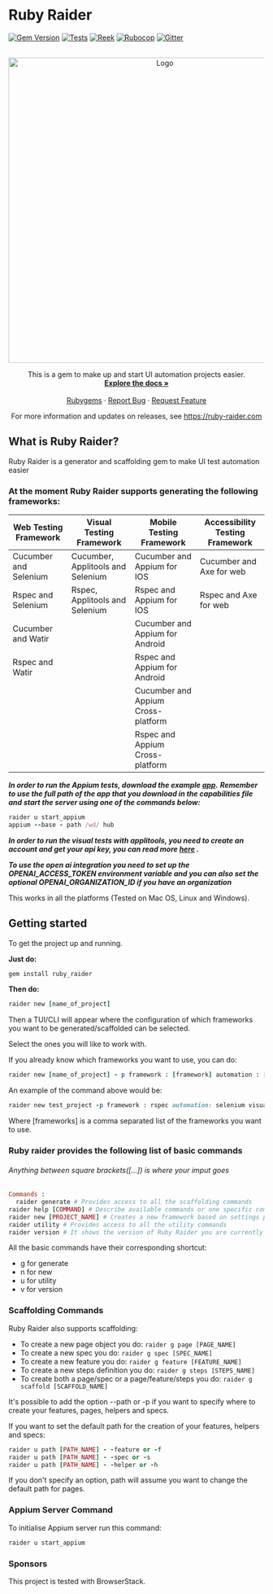 # Ruby Raider

[![Gem Version](https://badge.fury.io/rb/ruby_raider.svg)](https://badge.fury.io/rb/ruby_raider)
[![Tests](https://github.com/RubyRaider/ruby_raider/actions/workflows/integration.yml/badge.svg)](https://github.com/RubyRaider/ruby_raider/actions/workflows/integration.yml)
[![Reek](https://github.com/RubyRaider/ruby_raider/actions/workflows/reek.yml/badge.svg)](https://github.com/RubyRaider/ruby_raider/actions/workflows/reek.yml)
[![Rubocop](https://github.com/RubyRaider/ruby_raider/actions/workflows/rubocop.yml/badge.svg)](https://github.com/RubyRaider/ruby_raider/actions/workflows/rubocop.yml)
[![Gitter](https://badges.gitter.im/RubyRaider/community.svg)](https://gitter.im/RubyRaider/community?utm_source=badge&utm_medium=badge&utm_campaign=pr-badge)

<!-- PROJECT LOGO -->
<br />
<div align="center">
   <a href="https://github.com/RubyRaider/ruby_raider">
   <img src="https://ruby-raider.com/wp-content/uploads/2022/05/logo-160x160.png?w=890" alt="Logo" style="width:600px;">
   </a>
   <p align="center">
      This is a gem to make up and start UI automation projects easier.
      <br />
      <a href="https://github.com/RubyRaider/ruby_raider#getting-started"><strong>Explore the docs »</strong></a>
      <br />
      <br />
      <a href="https://rubygems.org/gems/ruby_raider">Rubygems</a>
      ·
      <a href="https://github.com/RubyRaider/ruby_raider/issues">Report Bug</a>
      ·
      <a href="https://github.com/RubyRaider/ruby_raider/issues">Request Feature</a>
   </p>
   <p align="center"> For more information and updates on releases, see <a href="https://ruby-raider.com">https://ruby-raider.com</a></p>
</div>

## What is Ruby Raider?

Ruby Raider is a generator and scaffolding gem to make UI test automation easier

### At the moment Ruby Raider supports generating the following frameworks:

| Web Testing Framework | Visual Testing Framework          | Mobile Testing Framework           | Accessibility Testing Framework |
|-----------------------|-----------------------------------|------------------------------------|---------------------------------|
| Cucumber and Selenium | Cucumber, Applitools and Selenium | Cucumber and Appium for IOS        | Cucumber and Axe for web        |
| Rspec and Selenium    | Rspec, Applitools and Selenium    | Rspec and Appium for IOS           | Rspec and Axe for web           |
| Cucumber and Watir    |                                   | Cucumber and Appium for Android    |                                 |
| Rspec and Watir       |                                   | Rspec and Appium for Android       |                                 |
|                       |                                   | Cucumber and Appium Cross-platform |                                 |
|                       |                                   | Rspec and Appium Cross-platform    |                                 |

***In order to run the Appium tests, download the example [app](https://github.com/saucelabs/my-demo-app-rn).***
***Remember to use the full path of the app that you download in the capabilities file and start the server using one of
the commands below:***

```ruby
raider u start_appium
appium --base - path /wd/ hub  
```

***In order to run the visual tests with applitools, you need to create an account and get your api key, you can read
more [here](https://applitools.com/docs/topics/overview/obtain-api-key.html#:~:text=If%20you%20already%20have%20an,Your%20key%20will%20be%20displayed.)
.***

***To use the open ai integration you need to set up the OPENAI_ACCESS_TOKEN environment variable and
you can also set the optional OPENAI_ORGANIZATION_ID if you have an organization***

This works in all the platforms (Tested on Mac OS, Linux and Windows).

## Getting started

To get the project up and running.

**Just do:**

```ruby
gem install ruby_raider
```

**Then do:**

```ruby
raider new [name_of_project]
```

Then a TUI/CLI will appear where the configuration of which frameworks you want to be generated/scaffolded can be
selected.

Select the ones you will like to work with.

If you already know which frameworks you want to use, you can do:

```ruby
raider new [name_of_project] - p framework : [framework] automation : [automation_type] visual : [boolean] axe : [boolean]
```

An example of the command above would be:

```ruby
raider new test_project -p framework : rspec automation: selenium visual : false axe : true
```

Where [frameworks] is a comma separated list of the frameworks you want to use.

### Ruby raider provides the following list of basic commands

###### Anything between square brackets([...]) is where your imput goes

```ruby
Commands :
  raider generate # Provides access to all the scaffolding commands
raider help [COMMAND] # Describe available commands or one specific command
raider new [PROJECT_NAME] # Creates a new framework based on settings picked
raider utility # Provides access to all the utility commands 
raider version # It shows the version of Ruby Raider you are currently using
```

All the basic commands have their corresponding shortcut:

* g for generate
* n for new
* u for utility
* v for version

### Scaffolding Commands

Ruby Raider also supports scaffolding:

* To create a new page object you do: ```raider g page [PAGE_NAME]```
* To create a new spec you do: ```raider g spec [SPEC_NAME]```
* To create a new feature you do: ```raider g feature [FEATURE_NAME]```
* To create a new steps definition you do: ```raider g steps [STEPS_NAME]```
* To create both a page/spec or a page/feature/steps you do: ```raider g scaffold [SCAFFOLD_NAME]```

It's possible to add the option --path or -p if you want to specify where to create your features, pages, helpers and
specs.

If you want to set the default path for the creation of your features, helpers and specs:

```ruby
raider u path [PATH_NAME] - -feature or -f
raider u path [PATH_NAME] - -spec or -s
raider u path [PATH_NAME] - -helper or -h
```

If you don't specify an option, path will assume you want to change the default path for pages.

### Appium Server Command

To initialise Appium server run this command:

```ruby
raider u start_appium
```

### Sponsors

This project is tested with BrowserStack.
